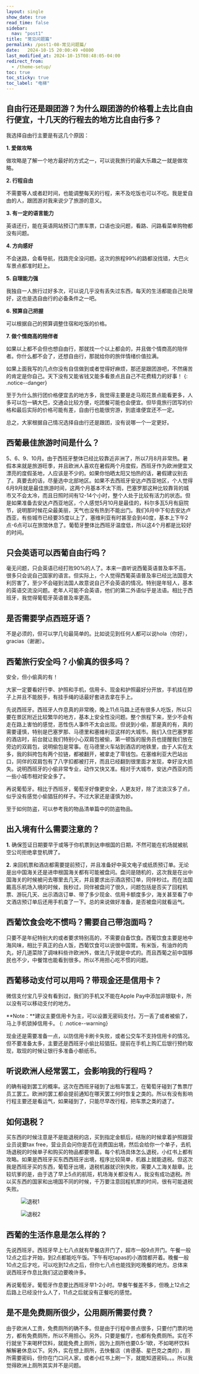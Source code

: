 ```yaml
---
layout: single
show_date: true
read_time: false
sidebar:
  nav: "post1"
title: "常见问题篇"
permalink: /post1-08-常见问题篇/
date:   2024-10-15 20:00:49 +0800
last_modified_at: 2024-10-15T08:48:05-04:00
redirect_from:
  - /theme-setup/
toc: true
toc_sticky: true
toc_label: "电梯"
---
```


## 自由行还是跟团游？为什么跟团游的价格看上去比自由行便宜，十几天的行程去的地方比自由行多？

我选择<span class="text-Coral">自由行</span>主要是有这几个原因：

**1. 爱做攻略**

做攻略是了解一个地方最好的方式之一，可以说我旅行的最大乐趣之一就是做攻略。

**2. 行程自由**

不需要等人或者赶时间，也能调整每天的行程，来不及吃饭也可以不吃。我是爱自由的人，跟团游对我来说少了旅游的意义。

**3. 有一定的语言能力**

英语还行，能在英语网站预订门票车票，口语也没问题，看路、问路看菜单购物都没有问题。

**4. 方向感好**

不会迷路，会看导航，找路完全没问题。这次的旅程99%的路都没找错，大巴火车景点都准时赶上。

**5. 自理能力强**

我独自一人旅行过好多次，可以说几乎没有丢失过东西，每天的生活都能自己处理好，这也是选自由行的必备条件之一吧。

**6. 预算自己把握**

可以根据自己的预算调整住宿和吃饭的价格。

**7. 做个情商高的陪伴者**

如果以上都不会但也想自由行，那就找一个以上都会的，并且<span class="text-Coral">做个情商高的陪伴者</span>。你什么都不会了，还想自由行，那就<span class="text-Coral">给你的旅伴情绪价值拉满</span>。

如果上面我写的几点你没有自信做到或者觉得好麻烦，那还是跟团游吧，不然痛苦的肯定是你自己。天下没有又能省钱又能多看景点且自己不花费精力的好事！
{: .notice--danger}

至于为什么旅行团价格便宜去的地方多，我觉得主要是走马观花景点能看更多，人多可以包一辆大巴，交通会比较方便，吃团餐可能也会便宜。但毕竟旅行团写的价格和最后实际的价格可能有差，自由行也能很穷游，到底谁便宜还不一定。

<span class="text-Red">总之，大家根据自己情况选择自由行还是跟团，没有说哪一个一定更好。</span>

## 西葡最佳旅游时间是什么？

<span class="text-Coral">5、6、9、10月。</span>由于西班牙整体已经比较靠近非洲了，所以7月8月非常热。暑假本来就是旅游旺季，并且欧洲人喜欢在暑假两个月度假，西班牙作为欧洲便宜又漂亮的度假圣地，人应该是不少的。如果你怕晒太阳又怕热的话，暑假建议别去了。真要去的话，尽量选中北部地区。<span class="text-Coral">如果不去西班牙安达卢西亚地区，个人觉得6月9月就是最佳旅游时间</span>，这两个月基本不太下雨，巴塞罗那这种比较靠背的城市又不会太冷，而且日照时间有12-14个小时，整个人处于比较有活力的状态。<span class="text-Coral">但是如果准备去安达卢西亚地区，个人感觉5月10月是最佳的</span>，科尔多瓦5月有庭院节，说明那时候花朵最美丽，天气也没有热到不能出门。我们6月中下旬去安达卢西亚，有些城市已经要35度以上了，塞维利亚有时甚至会到40度，基本上下午2点-6点可以在旅馆休息了。<span class="text-Coral">葡萄牙整体比西班牙温度低</span>，所以这4个月都是比较好的时间。

## 只会英语可以西葡自由行吗？

毫无问题，<span class="text-Coral">只会英语已经打败90%的人了</span>。本来一直听说西葡英语普及率不高，很多只会说自己国家的语言。但实际上，个人觉得西葡英语普及率已经比法国意大利厉害了，至少不会碰到法国人故意说自己不会英语的情况。<span class="text-Coral">特别是年轻人，基本的英语交流没问题</span>。老年人可能不会英语，他们的第二外语似乎是法语。相比于西班牙，我觉得<span class="text-Coral">葡萄牙英语普及率更高</span>。

## 是否需要学点西班牙语？

<span class="text-Coral">不是必须的</span>，但可以学几句最简单的。比如说见到任何人都可以说<span class="text-Coral">hola（你好），gracias（谢谢）</span>。

## 西葡旅行安全吗？小偷真的很多吗？

<span class="text-Red">安全，但小偷真的有！</span>

<span class="text-Coral">大家一定要看好行李、护照和手机，信用卡、现金和护照最好分开放，手机挂在脖子上并且不能脱手，有挂手绳的话最好套进去拿在手上。</span>

先说西班牙。西班牙人作息真的非常晚，晚上11点马路上还有很多人吃饭，所以只要在景区附近比较<span class="text-Coral">繁华的地方</span>，基本上<span class="text-Coral">安全性没问题</span>。整个旅程下来，至少不会有走在路上害怕的感觉，恶性伤人事件不太会出现。但说到<span class="text-Coral">小偷</span>，那是真的有，真的需要谨慎，特别是<span class="text-Coral">巴塞罗那、马德里和塞维利亚这样的大城市</span>。我们入住巴塞罗那的酒店时，前台就让我们特别小心双肩包被偷，第一顿饭的服务员也提醒我们放在旁边的双肩包，说明偷包是常事。在马德里火车站到酒店的地铁里，由于人实在太多，我的斜挎包有两个拉链，都被翻开，被拿走了零钱包。在塞维利亚大巴站出口，同伴的双肩包有了八字扣都被打开，而且已经翻到很里面才发现，幸好没大损失。说明西班牙的<span class="text-Coral">小偷非常专业，动作又快又准</span>。相对于大城市，安达卢西亚的而一些小城市相对安全多了。

再说葡萄牙。相比于西班牙，<span class="text-Coral">葡萄牙好像更安全</span>，人更友好，除了流浪汉多了点，似乎没有感觉小偷猖狂的样子。<span class="text-Red">不过大家还是谨慎为妙</span>。

<span class="text-Red">至于如何防盗，可以参考我的物品清单篇中的防盗物品。</span>

## 出入境有什么需要注意的？

**1.** 确保签证日期要早于或等于你机票到达申根国的日期，不然可能在机场就被航空公司拒绝拿登机牌了。

**2.** 来回机票和酒店都需要提前预订，并且准备好中英文电子或纸质预订单。无论是出中国海关还是进申根国海关都有可能被盘问。盘问是随机的，这次我是在出中国海关的时候被问去哪里去几天，并且要求出示酒店预订单，同伴秒过。而在法国戴高乐机场入境的时候，我秒过，同伴被盘问了很久，问题包括是否买了回程机票、游玩几天、出示酒店订单、带了多少现金、信用卡额度多少，海关甚至看了中文酒店预订单后还用手机查了一下。<span class="text-Coral">总的来说做好准备，是否被盘问就看运气。</span>

## 西葡饮食会吃不惯吗？需要自己带泡面吗？

只要不是年纪特别大的或者要求特别高的，<span class="text-Coral">不需要自备饮食</span>。西葡饮食主要是地中海风味，相比于真正的白人饭，西葡饮食可以说很中国胃。有米饭，有油炸的肉丸，好几道菜除了调味料些许欧洲外，做法几乎就是中式的。而且西葡之前中国移民也不少，中餐馆也能看到很多。所以<span class="text-Coral">不用担心吃不惯的问题</span>。

## 西葡移动支付可以用吗？带现金还是信用卡？

微信支付宝几乎没有看到过，我们的手机又不能在Apple Pay中添加非银联卡，所以没有可以移动支付的地方。

**Note：**建议主要信用卡为主，可以设置无密码支付。万一丢了或者被偷了，马上手机锁掉信用卡。
{: .notice--warning}

<span class="text-Coral">现金还是需要准备一点</span>，以防信用卡刷卡失败，或者公交车不支持信用卡的情况。但<span class="text-Coral">不要准备太多</span>，主要还是西班牙小偷比较猖狂。提前在手机上购汇后银行预约取现，取现的时候让银行多准备小额纸币。

## 听说欧洲人经常罢工，会影响我的行程吗？

<span class="text-Coral">的确有碰到罢工的概率。</span>这次在西班牙碰到了出租车罢工，在葡萄牙碰到了售票厅员工罢工。欧洲的罢工都会提前通知在哪天罢工何时恢复之类的。所以有没有影响行程主要还是看运气，如果碰到了，只能尽早改行程，把车票之类的退了。

## 如何退税？

买东西的时候注意是不是能退税的店，买到<span class="text-Coral">指定金额</span>后，结账的时候拿着<span class="text-Coral">护照</span>跟营业员说要tax free，营业员会问你是否在消费国出境，然后会给你一个单子，去机场退税的时候单子和购买的物品都要带着。每个机场具体怎么退税，小红书上都有攻略。如果是<span class="text-Coral">西班牙买东西西班牙出境</span>，程序比较简单，<span class="text-Coral">机器上就能退税</span>。但这次我是<span class="text-Coral">西班牙买的东西，葡萄牙出境</span>，退税机器就识别失败，需要<span class="text-Coral">人工海关敲章</span>。比较坑爹的是，由于选了早上5点的航班，机场海关都没有人，我没有成功退税。所以<span class="text-Red">买东西的国家和出境国不同的时候，千万要注意回程机票的时间，很有可能退税失败</span>。

<figure>
  <img src="{{ '/assets/images/post 1/8/IMG_6851.jfif' | relative_url }}" alt="退税1">
</figure>

<figure>
  <img src="{{ '/assets/images/post 1/8/IMG_6851.jfif' | relative_url }}" alt="退税2">
</figure>

## 西葡的生活作息是怎么样的？

先说西班牙。西班牙早上七八点就有早餐店开门了，超市一般9点开门。午餐一般12点之后才开始，到2点都能吃午饭。下午有吃tapas的小酒馆都开着。晚餐一般10点之后才吃，可以吃到12点之后，但你七八点也能找到吃晚餐的地方。<span class="text-Coral">总体来说西班牙作息比我们这边要晚许多。</span>

再说葡萄牙。<span class="text-Coral">葡萄牙作息要比西班牙早1-2小时</span>。早餐午餐差不多，但晚上12点之后路上已经没什么人了，11点之后就没有正餐吃的感觉。

## 是不是免费厕所很少，公用厕所需要付费？

由于欧洲人工贵，免费厕所的确不多。但是由于行程中景点很多，<span class="text-Coral">只要付门票的地方，都有免费厕所</span>，所以不用担心。另外，只要是餐厅，也都有免费厕所。实在不行就坐下来喝杯饮料，就能免费上厕所，因为上厕所也要0.5-1欧，不如喝杯饮料解解暑休息以下。另外，实在想上厕所，去快餐店（肯德基、星巴克之类的），厕所需要密码，但你<span class="text-Coral">在门口问人家</span>，或者<span class="text-Coral">小红书上刷一下，就能知道密码</span>。。。所以我觉得欧洲上厕所其实并不是问题。